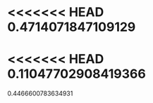<<<<<<< HEAD
0.4714071847109129
=======
<<<<<<< HEAD
0.11047702908419366
=======
0.4466600783634931
